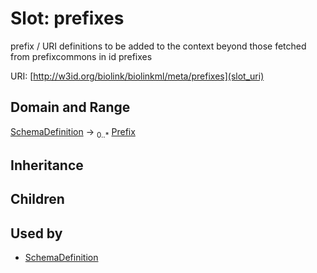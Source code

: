 # Slot: prefixes


prefix / URI definitions to be added to the context beyond those fetched from prefixcommons in id prefixes

URI: [http://w3id.org/biolink/biolinkml/meta/prefixes](slot_uri)
## Domain and Range

[SchemaDefinition](SchemaDefinition.md) ->  <sub>0..*</sub> [Prefix](Prefix.md)
## Inheritance

## Children

## Used by

 * [SchemaDefinition](SchemaDefinition.md)
